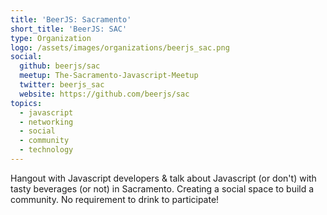 ```yaml
---
title: 'BeerJS: Sacramento'
short_title: 'BeerJS: SAC'
type: Organization
logo: /assets/images/organizations/beerjs_sac.png
social:
  github: beerjs/sac
  meetup: The-Sacramento-Javascript-Meetup
  twitter: beerjs_sac
  website: https://github.com/beerjs/sac
topics:
  - javascript
  - networking
  - social
  - community
  - technology
---
```


Hangout with Javascript developers & talk about Javascript (or don't) with
tasty beverages (or not) in Sacramento. Creating a social space to build a
community. No requirement to drink to participate!
